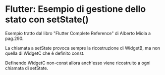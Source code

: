 # Flutter: Esempio di gestione dello stato con setState()

Esempio tratto dal libro "Flutter Complete Reference" di Alberto Miola a pag.290.

La chiamata a setState provoca sempre la ricostruzione di WidgetB,
ma non quella di WidgetC che è definito const.

Definendo WidgetC non-const allora anch'esso viene ricostruito a ogni chiamata di setState.